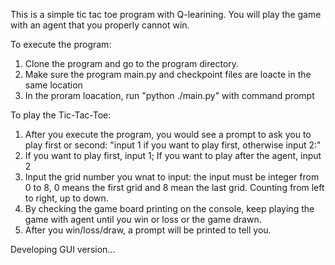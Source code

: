 This is a simple tic tac toe program with Q-learining. You will play the game with an agent that you properly cannot win.

To execute the program:
1. Clone the program and go to the program directory.
2. Make sure the program main.py and checkpoint files are loacte in the same location
3. In the proram loacation, run "python ./main.py" with command prompt

To play the Tic-Tac-Toe:
1. After you execute the program, you would see a prompt to ask you to play first or second: "input 1 if you want to play first, otherwise input 2:"
2. If you want to play first, input 1; If you want to play after the agent, input 2
3. Input the grid number you wnat to input: the input must be integer from 0 to 8, 0 means the first grid and 8 mean the last grid. Counting from left to right, up to down.
4. By checking the game board printing on the console, keep playing the game with agent until you win or loss or the game drawn.
5. After you win/loss/draw, a prompt will be printed to tell you.

Developing GUI version...
